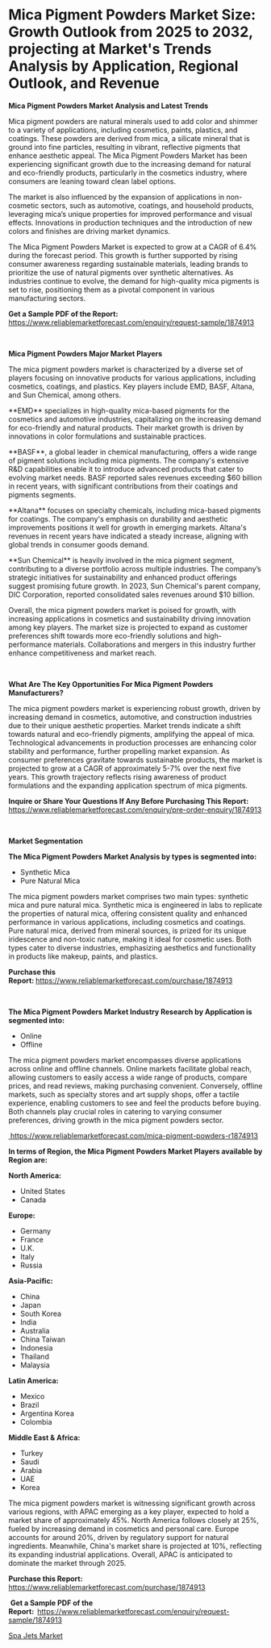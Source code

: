 <p><h1>Mica Pigment Powders Market Size: Growth Outlook from 2025 to 2032, projecting at Market's Trends Analysis by Application, Regional Outlook, and Revenue</h1></p><p><strong>Mica Pigment Powders Market Analysis and Latest Trends</strong></p>
<p><p>Mica pigment powders are natural minerals used to add color and shimmer to a variety of applications, including cosmetics, paints, plastics, and coatings. These powders are derived from mica, a silicate mineral that is ground into fine particles, resulting in vibrant, reflective pigments that enhance aesthetic appeal. The Mica Pigment Powders Market has been experiencing significant growth due to the increasing demand for natural and eco-friendly products, particularly in the cosmetics industry, where consumers are leaning toward clean label options.  </p><p>The market is also influenced by the expansion of applications in non-cosmetic sectors, such as automotive, coatings, and household products, leveraging mica’s unique properties for improved performance and visual effects. Innovations in production techniques and the introduction of new colors and finishes are driving market dynamics.  </p><p>The Mica Pigment Powders Market is expected to grow at a CAGR of 6.4% during the forecast period. This growth is further supported by rising consumer awareness regarding sustainable materials, leading brands to prioritize the use of natural pigments over synthetic alternatives. As industries continue to evolve, the demand for high-quality mica pigments is set to rise, positioning them as a pivotal component in various manufacturing sectors.</p></p>
<p><strong>Get a Sample PDF of the Report:&nbsp;</strong> <a href="https://www.reliablemarketforecast.com/enquiry/request-sample/1874913?utm_campaign=1108&utm_medium=2&utm_source=Github&utm_content=ia&utm_term=09022025&utm_id=mica-pigment-powders">https://www.reliablemarketforecast.com/enquiry/request-sample/1874913</a></p>
<p>&nbsp;</p>
<p><strong>Mica Pigment Powders Major Market Players</strong></p>
<p><p>The mica pigment powders market is characterized by a diverse set of players focusing on innovative products for various applications, including cosmetics, coatings, and plastics. Key players include EMD, BASF, Altana, and Sun Chemical, among others.</p><p>**EMD** specializes in high-quality mica-based pigments for the cosmetics and automotive industries, capitalizing on the increasing demand for eco-friendly and natural products. Their market growth is driven by innovations in color formulations and sustainable practices.</p><p>**BASF**, a global leader in chemical manufacturing, offers a wide range of pigment solutions including mica pigments. The company's extensive R&D capabilities enable it to introduce advanced products that cater to evolving market needs. BASF reported sales revenues exceeding $60 billion in recent years, with significant contributions from their coatings and pigments segments. </p><p>**Altana** focuses on specialty chemicals, including mica-based pigments for coatings. The company's emphasis on durability and aesthetic improvements positions it well for growth in emerging markets. Altana's revenues in recent years have indicated a steady increase, aligning with global trends in consumer goods demand.</p><p>**Sun Chemical** is heavily involved in the mica pigment segment, contributing to a diverse portfolio across multiple industries. The company’s strategic initiatives for sustainability and enhanced product offerings suggest promising future growth. In 2023, Sun Chemical's parent company, DIC Corporation, reported consolidated sales revenues around $10 billion.</p><p>Overall, the mica pigment powders market is poised for growth, with increasing applications in cosmetics and sustainability driving innovation among key players. The market size is projected to expand as customer preferences shift towards more eco-friendly solutions and high-performance materials. Collaborations and mergers in this industry further enhance competitiveness and market reach.</p></p>
<p>&nbsp;</p>
<p><strong>What Are The Key Opportunities For Mica Pigment Powders Manufacturers?</strong></p>
<p><p>The mica pigment powders market is experiencing robust growth, driven by increasing demand in cosmetics, automotive, and construction industries due to their unique aesthetic properties. Market trends indicate a shift towards natural and eco-friendly pigments, amplifying the appeal of mica. Technological advancements in production processes are enhancing color stability and performance, further propelling market expansion. As consumer preferences gravitate towards sustainable products, the market is projected to grow at a CAGR of approximately 5-7% over the next five years. This growth trajectory reflects rising awareness of product formulations and the expanding application spectrum of mica pigments.</p></p>
<p><strong>Inquire or Share Your Questions If Any Before Purchasing This Report:</strong> <a href="https://www.reliablemarketforecast.com/enquiry/pre-order-enquiry/1874913?utm_campaign=1108&utm_medium=2&utm_source=Github&utm_content=ia&utm_term=09022025&utm_id=mica-pigment-powders">https://www.reliablemarketforecast.com/enquiry/pre-order-enquiry/1874913</a></p>
<p>&nbsp;</p>
<p><strong>Market Segmentation</strong></p>
<p><strong>The Mica Pigment Powders Market Analysis by types is segmented into:</strong></p>
<p><ul><li>Synthetic Mica</li><li>Pure Natural Mica</li></ul></p>
<p><p>The mica pigment powders market comprises two main types: synthetic mica and pure natural mica. Synthetic mica is engineered in labs to replicate the properties of natural mica, offering consistent quality and enhanced performance in various applications, including cosmetics and coatings. Pure natural mica, derived from mineral sources, is prized for its unique iridescence and non-toxic nature, making it ideal for cosmetic uses. Both types cater to diverse industries, emphasizing aesthetics and functionality in products like makeup, paints, and plastics.</p></p>
<p><strong>Purchase this Report:&nbsp;</strong><a href="https://www.reliablemarketforecast.com/purchase/1874913?utm_campaign=1108&utm_medium=2&utm_source=Github&utm_content=ia&utm_term=09022025&utm_id=mica-pigment-powders">https://www.reliablemarketforecast.com/purchase/1874913</a></p>
<p>&nbsp;</p>
<p><strong>The Mica Pigment Powders Market Industry Research by Application is segmented into:</strong></p>
<p><ul><li>Online</li><li>Offline</li></ul></p>
<p><p>The mica pigment powders market encompasses diverse applications across online and offline channels. Online markets facilitate global reach, allowing customers to easily access a wide range of products, compare prices, and read reviews, making purchasing convenient. Conversely, offline markets, such as specialty stores and art supply shops, offer a tactile experience, enabling customers to see and feel the products before buying. Both channels play crucial roles in catering to varying consumer preferences, driving growth in the mica pigment powders sector.</p></p>
<p><a href="https://www.reliablemarketforecast.com/mica-pigment-powders-r1874913?utm_campaign=1108&utm_medium=2&utm_source=Github&utm_content=ia&utm_term=09022025&utm_id=mica-pigment-powders">&nbsp;https://www.reliablemarketforecast.com/mica-pigment-powders-r1874913</a></p>
<p><strong>In terms of Region, the Mica Pigment Powders Market Players available by Region are:</strong></p>
<p>
    <p> <strong> North America: </strong>
        <ul>
            <li>United States</li>
            <li>Canada</li>
        </ul>
        </p> 
    <p> <strong> Europe: </strong>
        <ul>
            <li>Germany</li>
            <li>France</li>
            <li>U.K.</li>
            <li>Italy</li>
            <li>Russia</li>
        </ul>
        </p> 
    <p> <strong> Asia-Pacific: </strong>
        <ul>
            <li>China</li>
            <li>Japan</li>
            <li>South Korea</li>
            <li>India</li>
            <li>Australia</li>
            <li>China Taiwan</li>
            <li>Indonesia</li>
            <li>Thailand</li>
            <li>Malaysia</li>
        </ul>
        </p> 
    <p> <strong> Latin America: </strong>
        <ul>
            <li>Mexico</li>
            <li>Brazil</li>
            <li>Argentina Korea</li>
            <li>Colombia</li>
        </ul>
        </p> 
    <p> <strong> Middle East & Africa: </strong>
        <ul>
            <li>Turkey</li>
            <li>Saudi</li>
            <li>Arabia</li>
            <li>UAE</li>
            <li>Korea</li>
        </ul>
    </p>
    </p>
<p><p>The mica pigment powders market is witnessing significant growth across various regions, with APAC emerging as a key player, expected to hold a market share of approximately 45%. North America follows closely at 25%, fueled by increasing demand in cosmetics and personal care. Europe accounts for around 20%, driven by regulatory support for natural ingredients. Meanwhile, China's market share is projected at 10%, reflecting its expanding industrial applications. Overall, APAC is anticipated to dominate the market through 2025.</p></p>
<p><strong>Purchase this Report: </strong><a href="https://www.reliablemarketforecast.com/purchase/1874913?utm_campaign=1108&utm_medium=2&utm_source=Github&utm_content=ia&utm_term=09022025&utm_id=mica-pigment-powders">https://www.reliablemarketforecast.com/purchase/1874913</a></p>
<p>&nbsp;<strong>Get a Sample PDF of the Report:&nbsp;&nbsp;</strong><a href="https://www.reliablemarketforecast.com/enquiry/request-sample/1874913?utm_campaign=1108&utm_medium=2&utm_source=Github&utm_content=ia&utm_term=09022025&utm_id=mica-pigment-powders">https://www.reliablemarketforecast.com/enquiry/request-sample/1874913</a></p>
<p><strong></strong></p>
<p><p><a href="https://github.com/CliffMedina6/Market-Research-Report-List-7/blob/main/spa-jets-market.md?utm_campaign=1108&utm_medium=2&utm_source=Github&utm_content=ia&utm_term=09022025&utm_id=mica-pigment-powders">Spa Jets Market</a></p></p>